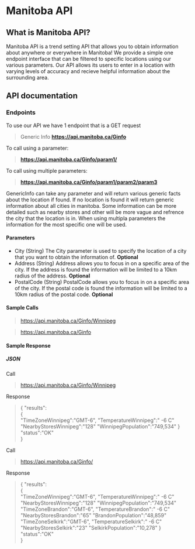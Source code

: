 # Manitoba API

## What is Manitoba API?
Manitoba API is a trend setting API that allows you to obtain information about anywhere or everywhere in Manitoba! We provide a simple one endpoint interface that can be filtered to specific locations using our various parameters. Our API allows its users to enter in a location with varying levels of accuracy and recieve helpful information about the surrounding area.

## API documentation

### Endpoints
To use our API we have 1 endpoint that is a GET request

> Generic Info  **https://api.manitoba.ca/Ginfo**

To call using a parameter:
>  **https://api.manitoba.ca/Ginfo/param1/**


To call using multiple parameters:
>  **https://api.manitoba.ca/Ginfo/param1/param2/param3**

GenericInfo can take any parameter and will return various generic facts about the location if found. If no location is found it will return generic information about all cities in manitoba. Some information can be more detailed such as nearby stores and other will be more vague and refrence the city that the location is in. When using multipla parameters the information for the most specific one will be used.

#### Parameters
- City (String) The City parameter is used to specify the location of a city that you want to obtain the information of. **Optional**
- Address (String) Address allows you to focus in on a specific area of the city. If the address is found the information will be limited to a 10km radius of the address. **Optional**
- PostalCode (String) PostalCode allows you to focus in on a specific area of the city. If the postal code is found the information will be limited to a 10km radius of the postal code. **Optional**

#### Sample Calls
> https://api.manitoba.ca/Ginfo/Winnipeg


> https://api.manitoba.ca/Ginfo

#### Sample Response
##### JSON

Call 

> https://api.manitoba.ca/Ginfo/Winnipeg

Response

> {
      "results":  
      {  
        "TimeZoneWinnipeg":"GMT-6",
        "TemperatureWinnipeg":" -6 C"
        "NearbyStoresWinnipeg":"128"
        "WinnipegPopulation":"749,534"
      } 
       "status":"OK"  
    }
   

Call 

> https://api.manitoba.ca/Ginfo/   

Response

> {
      "results":  
      {  
        "TimeZoneWinnipeg":"GMT-6",
        "TemperatureWinnipeg":" -6 C"
        "NearbyStoresWinnipeg":"128"
        "WinnipegPopulation":"749,534"   
        "TimeZoneBrandon":"GMT-6",
        "TemperatureBrandon":" -6 C"
        "NearbyStoresBrandon":"65"
        "BrandonPopulation":"48,859"
        "TimeZoneSelkirk":"GMT-6",
        "TemperatureSelkirk":" -6 C"
        "NearbyStoresSelkirk":"23"
        "SelkirkPopulation":"10,278"
      } 
       "status":"OK"  
    }

